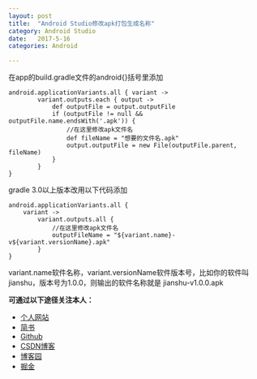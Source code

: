 ```yaml
---
layout: post
title:  "Android Studio修改apk打包生成名称"
category: Android Studio
date:   2017-5-16
categories: Android

---
```


在app的build.gradle文件的android{}括号里添加

```
android.applicationVariants.all { variant ->
        variant.outputs.each { output ->
            def outputFile = output.outputFile
            if (outputFile != null && outputFile.name.endsWith('.apk')) {
                //在这里修改apk文件名
                def fileName = "想要的文件名.apk"
                output.outputFile = new File(outputFile.parent, fileName)
            }
        }
}
```

gradle 3.0以上版本改用以下代码添加

```
android.applicationVariants.all {
    variant ->
        variant.outputs.all {
            //在这里修改apk文件名
            outputFileName = "${variant.name}-v${variant.versionName}.apk"
        }
}
```

variant.name软件名称，variant.versionName软件版本号，比如你的软件叫jianshu，版本号为1.0.0，则输出的软件名称就是 jianshu-v1.0.0.apk

**可通过以下途径关注本人：**

- [个人网站](https://zachary46.xyz)
- [简书](https://www.jianshu.com/u/c6a23c2b7697)
- [Github](https://github.com/Zachary46)
- [CSDN博客](https://blog.csdn.net/Zachary_46)
- [博客园](http://www.cnblogs.com/Zachary46)
- [掘金](https://juejin.im/user/5b57e9a16fb9a04f8e1432ef)
